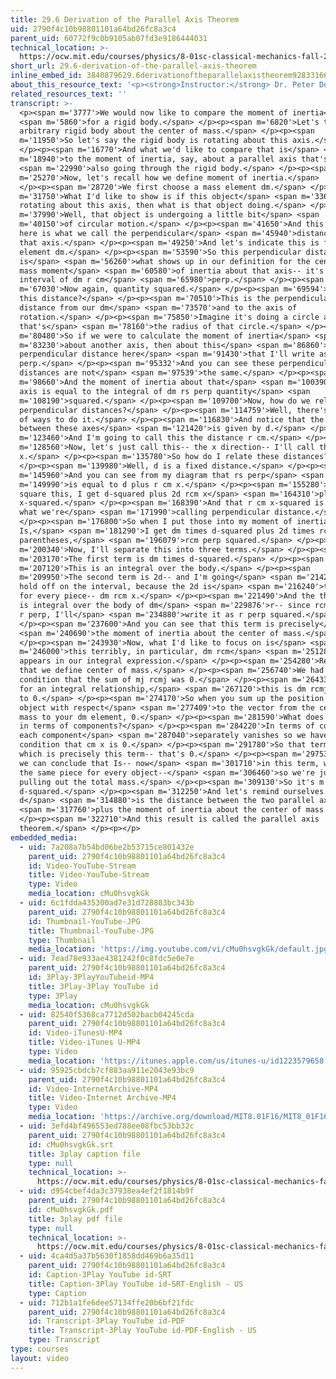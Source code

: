 ```yaml
---
title: 29.6 Derivation of the Parallel Axis Theorem
uid: 2790f4c10b98801101a64bd26fc8a3c4
parent_uid: 60772f9c0b9105ab07fd3e9186444031
technical_location: >-
  https://ocw.mit.edu/courses/physics/8-01sc-classical-mechanics-fall-2016/week-10-rotational-motion/29.6-derivation-of-the-parallel-axis-theorem/29.6-derivation-of-the-parallel-axis-theorem
short_url: 29.6-derivation-of-the-parallel-axis-theorem
inline_embed_id: 3840879629.6derivationoftheparallelaxistheorem92833166
about_this_resource_text: '<p><strong>Instructor:</strong> Dr. Peter Dourmashkin</p>'
related_resources_text: ''
transcript: >-
  <p><span m='3777'>We would now like to compare the moment of inertia</span>
  <span m='5860'>for a rigid body.</span> </p><p><span m='6820'>Let's take an
  arbitrary rigid body about the center of mass.</span> </p><p><span
  m='11950'>So let's say the rigid body is rotating about this axis.</span>
  </p><p><span m='16770'>And what we'd like to compare that is</span> <span
  m='18940'>to the moment of inertia, say, about a parallel axis that's</span>
  <span m='22990'>also going through the rigid body.</span> </p><p><span
  m='25270'>Now, let's recall how we define moment of inertia.</span>
  </p><p><span m='28720'>We first choose a mass element dm.</span> </p><p><span
  m='31750'>What I'd like to show is if this object</span> <span m='33670'>is
  rotating about this axis, then what is that object doing.</span> </p><p><span
  m='37990'>Well, that object is undergoing a little bit</span> <span
  m='40150'>of circular motion.</span> </p><p><span m='41650'>And this distance
  here is what we call the perpendicular</span> <span m='45940'>distance about
  that axis.</span> </p><p><span m='49250'>And let's indicate this is for our
  element dm.</span> </p><p><span m='53590'>So this perpendicular distance
  is</span> <span m='56260'>what shows up in our definition for the center of
  mass moment</span> <span m='60580'>of inertia about that axis-- it's the
  interval of dm r cm</span> <span m='65980'>perp.</span> </p><p><span
  m='67030'>Now again, quantity squared.</span> </p><p><span m='69594'>What is
  this distance?</span> </p><p><span m='70510'>This is the perpendicular
  distance from our dm</span> <span m='73570'>and to the axis of
  rotation.</span> </p><p><span m='75850'>Imagine it's doing a circle and
  that's</span> <span m='78160'>the radius of that circle.</span> </p><p><span
  m='80480'>So if we were to calculate the moment of inertia</span> <span
  m='83230'>about another axis, then about this</span> <span m='86860'>axis the
  perpendicular distance here</span> <span m='91430'>that I'll write as rs
  perp.</span> </p><p><span m='95332'>And you can see these perpendicular
  distances are not</span> <span m='97539'>the same.</span> </p><p><span
  m='98660'>And the moment of inertia about that</span> <span m='100390'>other
  axis is equal to the integral of dm rs perp quantity</span> <span
  m='108190'>squared.</span> </p><p><span m='109700'>Now, how do we relate those
  perpendicular distances?</span> </p><p><span m='114759'>Well, there's a couple
  of ways to do it.</span> </p><p><span m='116830'>And notice that the distance
  between these axes</span> <span m='121420'>is given by d.</span> </p><p><span
  m='123460'>And I'm going to call this the distance r cm.</span> </p><p><span
  m='128560'>Now, let's just call this-- the x direction-- I'll call that
  x.</span> </p><p><span m='135780'>So how do I relate these distances?</span>
  </p><p><span m='139980'>Well, d is a fixed distance.</span> </p><p><span
  m='145960'>And you can see from my diagram that rs perp</span> <span
  m='149990'>is equal to d plus r cm x.</span> </p><p><span m='155280'>And if I
  square this, I get d-squared plus 2d rcm x</span> <span m='164310'>plus rcm
  x-squared.</span> </p><p><span m='168390'>And that r cm x-squared is precisely
  what we're</span> <span m='171990'>calling perpendicular distance.</span>
  </p><p><span m='176800'>So when I put those into my moment of inertia
  Is,</span> <span m='181290'>I get dm times d-squared plus 2d times rcm x plus,
  parentheses,</span> <span m='196079'>rcm perp squared.</span> </p><p><span
  m='200340'>Now, I'll separate this into three terms.</span> </p><p><span
  m='203170'>The first term is dm times d-squared.</span> </p><p><span
  m='207120'>This is an integral over the body.</span> </p><p><span
  m='209950'>The second term is 2d-- and I'm going</span> <span m='214260'>to
  hold off on the interval, because the 2d is</span> <span m='216240'>the same
  for every piece-- dm rcm x.</span> </p><p><span m='221490'>And the third piece
  is integral over the body of dm</span> <span m='229876'>r-- since rcm x is the
  r perp, I'll</span> <span m='234880'>write it as r perp squared.</span>
  </p><p><span m='237600'>And you can see that this term is precisely</span>
  <span m='240690'>the moment of inertia about the center of mass.</span>
  </p><p><span m='243930'>Now, what I'd like to focus on is</span> <span
  m='246000'>this terribly, in particular, dm rcm</span> <span m='251280'>x that
  appears in our integral expression.</span> </p><p><span m='254280'>Recall,
  that we define center of mass.</span> </p><p><span m='256740'>We had the
  condition that the sum of mj rcmj was 0.</span> </p><p><span m='264330'>Now
  for an integral relationship,</span> <span m='267120'>this is dm rcmj cm equal
  to 0.</span> </p><p><span m='274170'>So when you sum up the position of every
  object with respect</span> <span m='277409'>to the vector from the center of
  mass to your dm element, 0.</span> </p><p><span m='281590'>What does this say
  in terms of components?</span> </p><p><span m='284220'>In terms of components,
  each component</span> <span m='287040'>separately vanishes so we have the
  condition that cm x is 0.</span> </p><p><span m='291780'>So that term is 0,
  which is precisely this term-- that's 0.</span> </p><p><span m='297530'>And so
  we can conclude that Is-- now</span> <span m='301710'>in this term, where d is
  the same piece for every object--</span> <span m='306460'>so we're just
  pulling out the total mass.</span> </p><p><span m='309130'>So it's m total
  d-squared.</span> </p><p><span m='312250'>And let's remind ourselves that
  d</span> <span m='314880'>is the distance between the two parallel axes</span>
  <span m='317760'>plus the moment of inertia about the center of mass.</span>
  </p><p><span m='322710'>And this result is called the parallel axis
  theorem.</span> </p><p></p>
embedded_media:
  - uid: 7a208a7b54bd06be2b53715ce801432e
    parent_uid: 2790f4c10b98801101a64bd26fc8a3c4
    id: Video-YouTube-Stream
    title: Video-YouTube-Stream
    type: Video
    media_location: cMu0hsvgkGk
  - uid: 6c1fdda435300ad7e31d728883bc343b
    parent_uid: 2790f4c10b98801101a64bd26fc8a3c4
    id: Thumbnail-YouTube-JPG
    title: Thumbnail-YouTube-JPG
    type: Thumbnail
    media_location: 'https://img.youtube.com/vi/cMu0hsvgkGk/default.jpg'
  - uid: 7ead78e933ae4381242f0c8fdc5e0e7e
    parent_uid: 2790f4c10b98801101a64bd26fc8a3c4
    id: 3Play-3PlayYouTubeid-MP4
    title: 3Play-3Play YouTube id
    type: 3Play
    media_location: cMu0hsvgkGk
  - uid: 82540f5368ca7712d502bacb04245cda
    parent_uid: 2790f4c10b98801101a64bd26fc8a3c4
    id: Video-iTunesU-MP4
    title: Video-iTunes U-MP4
    type: Video
    media_location: 'https://itunes.apple.com/us/itunes-u/id1223579658'
  - uid: 95925cbdcb7cf883aa911e2043e93bc9
    parent_uid: 2790f4c10b98801101a64bd26fc8a3c4
    id: Video-InternetArchive-MP4
    title: Video-Internet Archive-MP4
    type: Video
    media_location: 'https://archive.org/download/MIT8.01F16/MIT8_01F16_L29DD02_360p.mp4'
  - uid: 3efd4bf496553ed788ee08fbc53bb32c
    parent_uid: 2790f4c10b98801101a64bd26fc8a3c4
    id: cMu0hsvgkGk.srt
    title: 3play caption file
    type: null
    technical_location: >-
      https://ocw.mit.edu/courses/physics/8-01sc-classical-mechanics-fall-2016/week-10-rotational-motion/29.6-derivation-of-the-parallel-axis-theorem/29.6-derivation-of-the-parallel-axis-theorem/cMu0hsvgkGk.srt
  - uid: d954cbef4da3c37938ea4ef2f1814b9f
    parent_uid: 2790f4c10b98801101a64bd26fc8a3c4
    id: cMu0hsvgkGk.pdf
    title: 3play pdf file
    type: null
    technical_location: >-
      https://ocw.mit.edu/courses/physics/8-01sc-classical-mechanics-fall-2016/week-10-rotational-motion/29.6-derivation-of-the-parallel-axis-theorem/29.6-derivation-of-the-parallel-axis-theorem/cMu0hsvgkGk.pdf
  - uid: 4ca4d5a37b5630f1858dd469b6a35d11
    parent_uid: 2790f4c10b98801101a64bd26fc8a3c4
    id: Caption-3Play YouTube id-SRT
    title: Caption-3Play YouTube id-SRT-English - US
    type: Caption
  - uid: 712b1a1fe6dee57134ffe20b6bf21fdc
    parent_uid: 2790f4c10b98801101a64bd26fc8a3c4
    id: Transcript-3Play YouTube id-PDF
    title: Transcript-3Play YouTube id-PDF-English - US
    type: Transcript
type: courses
layout: video
---
```

